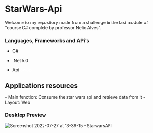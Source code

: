 # StarWars-Api

Welcome to my repository made from a challenge in the last module of "course C# complete by professor Nelio Alves".


### Languages, Frameworks and APi's

- C#

- .Net 5.0

- Api <a href="https://swapi.dev/" style=" color: #fff; text-decoration: none;">Swapi</a>


<h2>Applications resources</h2>
- Main function: Consume the star wars api and retrieve data from it 
- Layout: Web



### Desktop Preview


![Screenshot 2022-07-27 at 13-39-15 - StarwarsAPI](https://user-images.githubusercontent.com/55301440/181302564-5386fb62-19f9-4705-9d0c-76d57e52f622.png)
